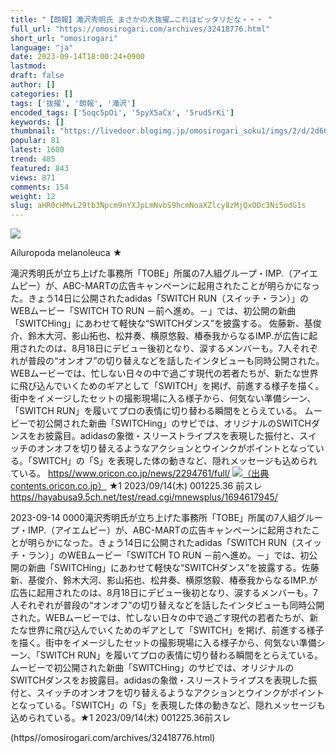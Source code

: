 ```yaml
---
title: "【朗報】滝沢秀明氏 まさかの大抜擢…これはピッタリだな・・・ "
full_url: "https://omosirogari.com/archives/32418776.html"
short_url: "omosirogari"
language: "ja"
date: 2023-09-14T18:00:24+0900
lastmod: 
draft: false
author: []
categories: []
tags: ['抜擢', '朗報', '滝沢']
encoded_tags: ['5oqc5pOi', '5pyX5aCx', '5rud5rKi']
keywords: []
thumbnail: "https://livedoor.blogimg.jp/omosirogari_soku1/imgs/2/d/2d667d1c.jpg"
popular: 81
latest: 1600
trend: 485
featured: 843
views: 871
comments: 154
weight: 12
slug: aHR0cHMvL29tb3Npcm9nYXJpLmNvbS9hcmNoaXZlcy8zMjQxODc3Ni5odG1s
---
```


![](https://livedoor.blogimg.jp/omosirogari_soku1/imgs/2/d/2d667d1c.jpg)

<div><p>Ailuropoda melanoleuca ★ </p> 滝沢秀明氏が立ち上げた事務所「TOBE」所属の7人組グループ・IMP.（アイエムピー）が、ABC-MARTの広告キャンペーンに起用されたことが明らかになった。きょう14日に公開されたadidas「SWITCH RUN（スイッチ・ラン）」のWEBムービー「SWITCH TO RUN －前へ進め。－」では、初公開の新曲「SWITCHing」にあわせて軽快な“SWITCHダンス”を披露する。 佐藤新、基俊介、鈴木大河、影山拓也、松井奏、横原悠毅、椿泰我からなるIMP.が広告に起用されたのは、8月18日にデビュー後初となり、涙するメンバーも。7人それぞれが普段の“オンオフ”の切り替えなどを話したインタビューも同時公開された。 WEBムービーでは、忙しない日々の中で過ごす現代の若者たちが、新たな世界に飛び込んでいくためのギアとして「SWITCH」を掲げ、前進する様子を描く。街中をイメージしたセットの撮影現場に入る様子から、何気ない準備シーン、「SWITCH RUN」を履いてプロの表情に切り替わる瞬間をとらえている。 ムービーで初公開された新曲「SWITCHing」のサビでは、オリジナルのSWITCHダンスをお披露目。adidasの象徴・スリーストライプスを表現した振付と、スイッチのオンオフを切り替えるようなアクションとウインクがポイントとなっている。「SWITCH」の「S」を表現した体の動きなど、隠れメッセージも込められている。 <a target='_blank' href='https//www.oricon.co.jp/news/2294761/full/'>https//www.oricon.co.jp/news/2294761/full/</a> <a href='https//contents.oricon.co.jp/upimg/news/2295000/2294761/20230913_185929_p_o_47261619.jpg' target='_blank' class='' id='img_1_1'><img src='https//livedoor.blogimg.jp/omosirogari_soku1/imgs/2/d/2d667d1c.jpg'>（出典 contents.oricon.co.jp）</a> ★1 2023/09/14(木) 001225.36 前スレ <a target='_blank' href='https//hayabusa9.5ch.net/test/read.cgi/mnewsplus/1694617945/'>https//hayabusa9.5ch.net/test/read.cgi/mnewsplus/1694617945/</a> <p>2023-09-14 0000滝沢秀明氏が立ち上げた事務所「TOBE」所属の7人組グループ・IMP.（アイエムピー）が、ABC-MARTの広告キャンペーンに起用されたことが明らかになった。きょう14日に公開されたadidas「SWITCH RUN（スイッチ・ラン）」のWEBムービー「SWITCH TO RUN －前へ進め。－」では、初公開の新曲「SWITCHing」にあわせて軽快な“SWITCHダンス”を披露する。佐藤新、基俊介、鈴木大河、影山拓也、松井奏、横原悠毅、椿泰我からなるIMP.が広告に起用されたのは、8月18日にデビュー後初となり、涙するメンバーも。7人それぞれが普段の“オンオフ”の切り替えなどを話したインタビューも同時公開された。WEBムービーでは、忙しない日々の中で過ごす現代の若者たちが、新たな世界に飛び込んでいくためのギアとして「SWITCH」を掲げ、前進する様子を描く。街中をイメージしたセットの撮影現場に入る様子から、何気ない準備シーン、「SWITCH RUN」を履いてプロの表情に切り替わる瞬間をとらえている。ムービーで初公開された新曲「SWITCHing」のサビでは、オリジナルのSWITCHダンスをお披露目。adidasの象徴・スリーストライプスを表現した振付と、スイッチのオンオフを切り替えるようなアクションとウインクがポイントとなっている。「SWITCH」の「S」を表現した体の動きなど、隠れメッセージも込められている。★1 2023/09/14(木) 001225.36前スレ</p></div>

(https//omosirogari.com/archives/32418776.html)
